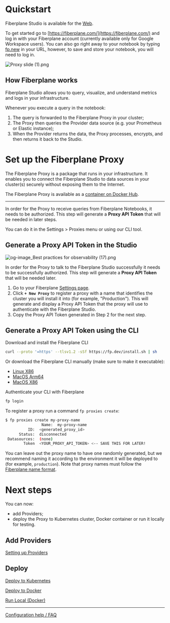 # Quickstart

Fiberplane Studio is available for the [Web](https://fiberplane.com/).

To get started go to [https://fiberplane.com/](https://fiberplane.com/) and log in with your Fiberplane account (currently available only for Google Workspace users). You can also go right away to your notebook by typing [fp.new](https://fp.new/) in your URL, however, to save and store your notebook, you will need to log in.

![Proxy slide (1).png](Quickstart%20cce7b6fa53144989b6835feb900e32dc/Proxy_slide_(1).png)

## How Fiberplane works

Fiberplane Studio allows you to query, visualize, and understand metrics and logs in your infrastructure.

Whenever you execute a query in the notebook:

1. The query is forwarded to the Fiberplane Proxy in your cluster;
2. The Proxy then queries the Provider data source (e.g. your Prometheus or Elastic instance);
3. When the Provider returns the data, the Proxy processes, encrypts, and then returns it back to the Studio.

# Set up the Fiberplane Proxy

The Fiberplane Proxy is a package that runs in your infrastructure. It enables you to connect the Fiberplane Studio to data sources in your cluster(s) securely without exposing them to the Internet.

The Fiberplane Proxy is available as a [container on Docker Hub](https://hub.docker.com/r/fiberplane/proxy).

---

In order for the Proxy to receive queries from Fiberplane Notebooks, it needs to be authorized. This step will generate a **Proxy API Token** that will be needed in later steps.

You can do it in the Settings > Proxies menu or using our CLI tool.

## Generate a Proxy API Token in the Studio

![og-image_Best practices for observability (17).png](Quickstart%20cce7b6fa53144989b6835feb900e32dc/og-image_Best_practices_for_observability_(17).png)

In order for the Proxy to talk to the Fiberplane Studio successfully it needs to be successfully authorized. This step will generate a **Proxy API Token** that will be needed later.

1. Go to your Fiberplane [Settings page](https://fiberplane.com/settings).
2. Click **`+ New Proxy`** to register a proxy with a name that identifies the cluster you will install it into (for example, "Production"). This will generate and display a Proxy API Token that the proxy will use to authenticate with the Fiberplane Studio.
3. Copy the Proxy API Token generated in Step 2 for the next step.

## Generate a Proxy API Token using the CLI

Download and install the Fiberplane CLI

```bash
curl --proto '=https' --tlsv1.2 -sSf https://fp.dev/install.sh | sh
```

Or download the Fiberplane CLI manually (make sure to make it executable):

- [Linux X86](https://fp.dev/fp/latest/x86_64-unknown-linux-gnu/fp)
- [MacOS Arm64](https://fp.dev/fp/latest/aarch64-apple-darwin/fp)
- [MacOS X86](https://fp.dev/fp/latest/x86_64-apple-darwin/fp)

Authenticate your CLI with Fiberplane

```bash
fp login
```

To register a proxy run a command `fp proxies create`:

```bash
$ fp proxies create my-proxy-name
				Name:  my-proxy-name
          ID:  <generated_proxy_id>
      Status:  disconnected
 Datasources:  (none)
        Token  <YOUR_PROXY_API_TOKEN> <-- SAVE THIS FOR LATER!
```

You can leave out the proxy name to have one randomly generated, but we recommend naming it according to the environment it will be deployed to (for example, `production`). Note that proxy names must follow the [Fiberplane name format](Quickstart%20cce7b6fa53144989b6835feb900e32dc/Configuration%20help%20FAQ%2018941c30bc32404785f767ab1892c0ce.md).

# Next steps

You can now:

- add Providers;
- deploy the Proxy to Kubernetes cluster, Docker container or run it locally for testing.

## Add Providers

[Setting up Providers](Quickstart%20cce7b6fa53144989b6835feb900e32dc/Setting%20up%20Providers%20d28e28323f40453abee907f37dbfd2fb.md)

## Deploy

[Deploy to Kubernetes](Quickstart%20cce7b6fa53144989b6835feb900e32dc/Deploy%20to%20Kubernetes%2026d88884937c4c389afc99b191694da1.md)

[Deploy to Docker](Quickstart%20cce7b6fa53144989b6835feb900e32dc/Deploy%20to%20Docker%207f4609bf86cb43cb87527cd7b87b5834.md)

[Run Local (Docker)](Quickstart%20cce7b6fa53144989b6835feb900e32dc/Run%20Local%20(Docker)%20c92f31063d3d4dcb87479a41770a84c8.md)

---

[Configuration help / FAQ](Quickstart%20cce7b6fa53144989b6835feb900e32dc/Configuration%20help%20FAQ%2018941c30bc32404785f767ab1892c0ce.md)